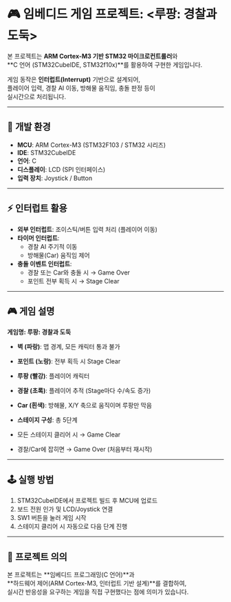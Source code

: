 # 🎮 임베디드 게임 프로젝트: <루팡: 경찰과 도둑>

본 프로젝트는 **ARM Cortex-M3 기반 STM32 마이크로컨트롤러**와  
**C 언어 (STM32CubeIDE, STM32f10x)**를 활용하여 구현한 게임입니다.  

게임 동작은 **인터럽트(Interrupt)** 기반으로 설계되어,  
플레이어 입력, 경찰 AI 이동, 방해물 움직임, 충돌 판정 등이  
실시간으로 처리됩니다.

---

## 🧠 개발 환경
- **MCU**: ARM Cortex-M3 (STM32F103 / STM32 시리즈)  
- **IDE**: STM32CubeIDE  
- **언어**: C  
- **디스플레이**: LCD (SPI 인터페이스)  
- **입력 장치**: Joystick / Button  

---

## ⚡ 인터럽트 활용
- **외부 인터럽트**: 조이스틱/버튼 입력 처리 (플레이어 이동)  
- **타이머 인터럽트**:  
  - 경찰 AI 주기적 이동  
  - 방해물(Car) 움직임 제어  
- **충돌 이벤트 인터럽트**:  
  - 경찰 또는 Car와 충돌 시 → Game Over  
  - 포인트 전부 획득 시 → Stage Clear  

---

## 🎮 게임 설명
**게임명: 루팡: 경찰과 도둑**

- **벽 (파랑)**: 맵 경계, 모든 캐릭터 통과 불가  
- **포인트 (노랑)**: 전부 획득 시 Stage Clear  
- **루팡 (빨강)**: 플레이어 캐릭터  
- **경찰 (초록)**: 플레이어 추적 (Stage마다 수/속도 증가)  
- **Car (흰색)**: 방해물, X/Y 축으로 움직이며 루팡만 막음  

- **스테이지 구성**: 총 5단계  
- 모든 스테이지 클리어 시 → Game Clear  
- 경찰/Car에 잡히면 → Game Over (처음부터 재시작)  

---

## 🕹️ 실행 방법
1. STM32CubeIDE에서 프로젝트 빌드 후 MCU에 업로드  
2. 보드 전원 인가 및 LCD/Joystick 연결  
3. SW1 버튼을 눌러 게임 시작  
4. 스테이지 클리어 시 자동으로 다음 단계 진행  

---

## 📌 프로젝트 의의
본 프로젝트는 **임베디드 프로그래밍(C 언어)**과  
**하드웨어 제어(ARM Cortex-M3, 인터럽트 기반 설계)**를 결합하여,  
실시간 반응성을 요구하는 게임을 직접 구현했다는 점에 의미가 있습니다.
